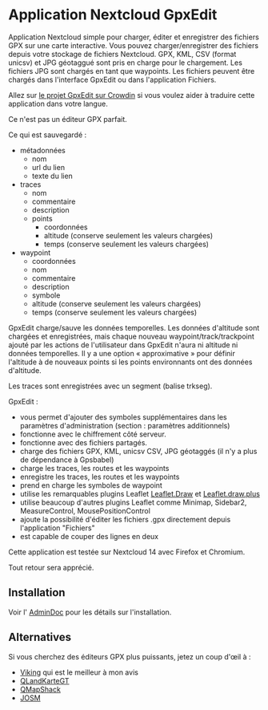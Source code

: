 # Application Nextcloud GpxEdit

Application Nextcloud simple pour charger, éditer et enregistrer des fichiers GPX sur une carte interactive. Vous pouvez charger/enregistrer des fichiers depuis votre stockage de fichiers Nextcloud. GPX, KML, CSV (format unicsv) et JPG géotaggué sont pris en charge pour le chargement. Les fichiers JPG sont chargés en tant que waypoints. Les fichiers peuvent être chargés dans l'interface GpxEdit ou dans l'application Fichiers.

Allez sur [le projet GpxEdit sur Crowdin](https://crowdin.com/project/gpxedit) si vous voulez aider à traduire cette application dans votre langue.

Ce n'est pas un éditeur GPX parfait.

Ce qui est sauvegardé :
- métadonnées
    - nom
    - url du lien
    - texte du lien
- traces
    - nom
    - commentaire
    - description
    - points
        - coordonnées
        - altitude (conserve seulement les valeurs chargées)
        - temps (conserve seulement les valeurs chargées)
- waypoint
    - coordonnées
    - nom
    - commentaire
    - description
    - symbole
    - altitude (conserve seulement les valeurs chargées)
    - temps (conserve seulement les valeurs chargées)

GpxEdit charge/sauve les données temporelles. Les données d'altitude sont chargées et enregistrées, mais chaque nouveau waypoint/track/trackpoint ajouté par les actions de l'utilisateur dans GpxEdit n'aura ni altitude ni données temporelles. Il y a une option « approximative » pour définir l'altitude à de nouveaux points si les points environnants ont des données d'altitude.

Les traces sont enregistrées avec un segment (balise trkseg).

GpxEdit :
- vous permet d'ajouter des symboles supplémentaires dans les paramètres d'administration (section : paramètres additionnels)
- fonctionne avec le chiffrement côté serveur.
- fonctionne avec des fichiers partagés.
- charge des fichiers GPX, KML, unicsv CSV, JPG géotaggés (il n'y a plus de dépendance à Gpsbabel)
- charge les traces, les routes et les waypoints
- enregistre les traces, les routes et les waypoints
- prend en charge les symboles de waypoint
- utilise les remarquables plugins Leaflet [Leaflet.Draw](https://github.com/Leaflet/Leaflet.draw) et [Leaflet.draw.plus](https://github.com/Dominique92/Leaflet.draw.plus)
- utilise beaucoup d'autres plugins Leaflet comme Minimap, Sidebar2, MeasureControl, MousePositionControl
- ajoute la possibilité d'éditer les fichiers .gpx directement depuis l'application "Fichiers"
- est capable de couper des lignes en deux

Cette application est testée sur Nextcloud 14 avec Firefox et Chromium.

Tout retour sera apprécié.

## Installation

Voir l' [AdminDoc](https://gitlab.com/eneiluj/gpxedit-oc/wikis/admindoc) pour les détails sur l'installation.

## Alternatives

Si vous cherchez des éditeurs GPX plus puissants, jetez un coup d'œil à :
- [Viking](https://sourceforge.net/projects/viking/) qui est le meilleur à mon avis
- [QLandKarteGT](https://bitbucket.org/kiozen/qlandkarte-gt)
- [QMapShack](https://bitbucket.org/maproom/qmapshack/wiki/Home)
- [JOSM](https://josm.openstreetmap.de/)

